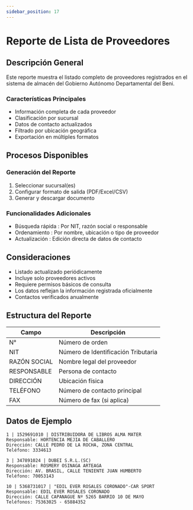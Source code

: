 ```yaml
---
sidebar_position: 17
---
```


# Reporte de Lista de Proveedores

## Descripción General
Este reporte muestra el listado completo de proveedores registrados en el sistema de almacén del Gobierno Autónomo Departamental del Beni.

### Características Principales
- Información completa de cada proveedor
- Clasificación por sucursal
- Datos de contacto actualizados
- Filtrado por ubicación geográfica
- Exportación en múltiples formatos

## Procesos Disponibles
### Generación del Reporte
1. Seleccionar sucursal(es)
2. Configurar formato de salida (PDF/Excel/CSV)
3. Generar y descargar documento
### Funcionalidades Adicionales
- Búsqueda rápida : Por NIT, razón social o responsable
- Ordenamiento : Por nombre, ubicación o tipo de proveedor
- Actualización : Edición directa de datos de contacto
## Consideraciones
- Listado actualizado periódicamente
- Incluye solo proveedores activos
- Requiere permisos básicos de consulta
- Los datos reflejan la información registrada oficialmente
- Contactos verificados anualmente

## Estructura del Reporte

| Campo | Descripción |
|-------|-------------|
| N° | Número de orden |
| NIT | Número de Identificación Tributaria |
| RAZÓN SOCIAL | Nombre legal del proveedor |
| RESPONSABLE | Persona de contacto |
| DIRECCIÓN | Ubicación física |
| TELÉFONO | Número de contacto principal |
| FAX | Número de fax (si aplica) |

## Datos de Ejemplo

```plaintext
1 | 1529691010 | DISTRIBUIDORA DE LIBROS ALMA MATER
Responsable: HORTENCIA MEJIA DE CABALLERO
Dirección: CALLE PEDRO DE LA ROCHA, ZONA CENTRAL
Teléfono: 3334613

3 | 347891024 | DUBEI S.R.L.(SC)
Responsable: ROSMERY OSINAGA ARTEAGA
Dirección: AV. BRASIL, CALLE TENIENTE JUAN HUMBERTO
Teléfono: 70053143

10 | 5368731017 | "EDIL EVER ROSALES CORONADO"-CAR SPORT
Responsable: EDIL EVER ROSALES CORONADO
Dirección: CALLE CAPANAGUE Nº 5265 BARRIO 10 DE MAYO
Teléfonos: 75363025 - 65884352